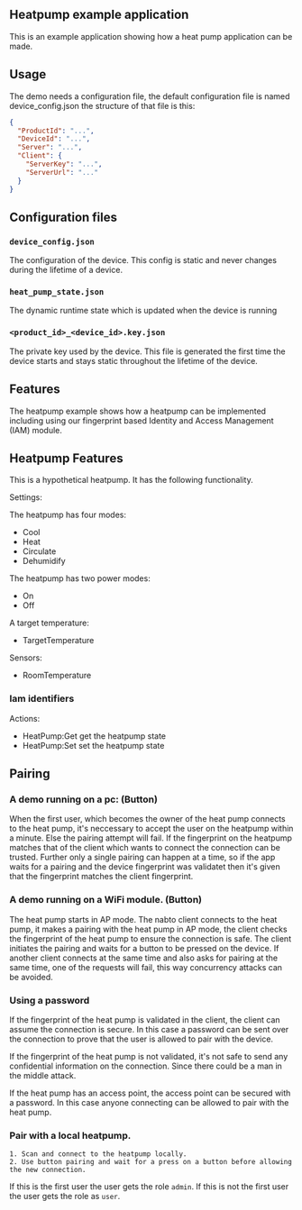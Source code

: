 ## Heatpump example application

This is an example application showing how a heat pump application can be made.

## Usage

The demo needs a configuration file, the default configuration file is
named device_config.json the structure of that file is this:

```json
{
  "ProductId": "...",
  "DeviceId": "...",
  "Server": "...",
  "Client": {
    "ServerKey": "...",
    "ServerUrl": "..."
  }
}
```

## Configuration files

### `device_config.json`

The configuration of the device. This config is static and never
changes during the lifetime of a device.

### `heat_pump_state.json`

The dynamic runtime state which is updated when the device is running

### `<product_id>_<device_id>.key.json`

The private key used by the device. This file is generated the first
time the device starts and stays static throughout the lifetime of the
device.

## Features

The heatpump example shows how a heatpump can be implemented including
using our fingerprint based Identity and Access Management (IAM) module.

## Heatpump Features

This is a hypothetical heatpump. It has the following functionality.

Settings:

The heatpump has four modes:

  * Cool
  * Heat
  * Circulate
  * Dehumidify

The heatpump has two power modes:

  * On
  * Off

A target temperature:

  * TargetTemperature

Sensors:

  * RoomTemperature

### Iam identifiers

Actions:
  * HeatPump:Get get the heatpump state
  * HeatPump:Set set the heatpump state

## Pairing

### A demo running on a pc: (Button)

When the first user, which becomes the owner of the heat pump connects
to the heat pump, it's neccessary to accept the user on the heatpump
within a minute. Else the pairing attempt will fail. If the
fingerprint on the heatpump matches that of the client which wants to
connect the connection can be trusted. Further only a single pairing
can happen at a time, so if the app waits for a pairing and the device
fingerprint was validatet then it's given that the fingerprint matches
the client fingerprint.


### A demo running on a WiFi module. (Button)

The heat pump starts in AP mode. The nabto client connects to the heat
pump, it makes a pairing with the heat pump in AP mode, the client
checks the fingerprint of the heat pump to ensure the connection is
safe. The client initiates the pairing and waits for a button to be
pressed on the device. If another client connects at the same time and
also asks for pairing at the same time, one of the requests will fail,
this way concurrency attacks can be avoided.

### Using a password

If the fingerprint of the heat pump is validated in the client, the
client can assume the connection is secure. In this case a password
can be sent over the connection to prove that the user is allowed to
pair with the device.

If the fingerprint of the heat pump is not validated, it's not safe to
send any confidential information on the connection. Since there could
be a man in the middle attack.

If the heat pump has an access point, the access point can be secured
with a password. In this case anyone connecting can be allowed to pair
with the heat pump.


### Pair with a local heatpump.

    1. Scan and connect to the heatpump locally.
    2. Use button pairing and wait for a press on a button before allowing the new connection.

If this is the first user the user gets the role `admin`. If this is not
the first user the user gets the role as `user`.
